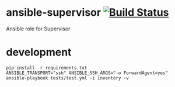 # ansible-supervisor [![Build Status](https://travis-ci.org/futurice/ansible-supervisor.svg?branch=master)](https://travis-ci.org/futurice/ansible-supervisor)

Ansible role for Supervisor

# development
```
pip install -r requirements.txt
ANSIBLE_TRANSPORT="ssh" ANSIBLE_SSH_ARGS="-o ForwardAgent=yes" ansible-playbook tests/test.yml -i inventory -v
```
